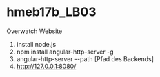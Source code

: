# hmeb17b_LB03
Overwatch Website

1. install node.js
2. npm install angular-http-server -g
3. angular-http-server --path [Pfad des Backends]
4. http://127.0.0.1:8080/

